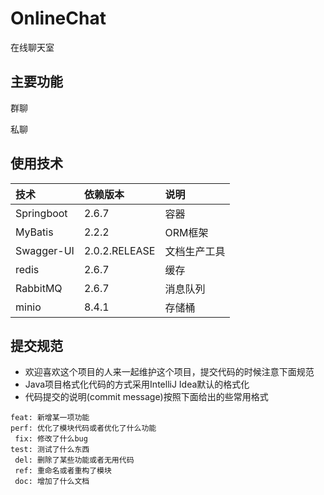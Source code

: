 # OnlineChat

在线聊天室

## 主要功能

群聊

私聊

## 使用技术

| 技术         | 依赖版本          | 说明     |
|:-----------|:--------------|:-------|
| Springboot | 2.6.7         | 容器     |
| MyBatis    | 2.2.2         | ORM框架  |
| Swagger-UI | 2.0.2.RELEASE | 文档生产工具 |
| redis      | 2.6.7         | 缓存     |
| RabbitMQ   | 2.6.7         | 消息队列   |
| minio   | 8.4.1         | 存储桶   |

## 提交规范

- 欢迎喜欢这个项目的人来一起维护这个项目，提交代码的时候注意下面规范
- Java项目格式化代码的方式采用IntelliJ Idea默认的格式化
- 代码提交的说明(commit message)按照下面给出的些常用格式

```
feat: 新增某一项功能
perf: 优化了模块代码或者优化了什么功能
 fix: 修改了什么bug
test: 测试了什么东西
 del: 删除了某些功能或者无用代码
 ref: 重命名或者重构了模块
 doc: 增加了什么文档
```
